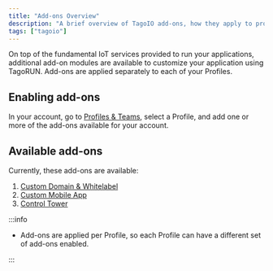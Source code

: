 ```yaml
---
title: "Add-ons Overview"
description: "A brief overview of TagoIO add-ons, how they apply to profiles, and the currently available add-ons with links to their documentation."
tags: ["tagoio"]
---
```

On top of the fundamental IoT services provided to run your applications, additional add-on modules are available to customize your application using TagoRUN. Add-ons are applied separately to each of your Profiles.

## Enabling add-ons

In your account, go to [Profiles & Teams](https://admin.tago.io/profile/), select a Profile, and add one or more of the add-ons available for your account.

## Available add-ons

Currently, these add-ons are available:

1. [Custom Domain & Whitelabel](/docs/tagoio/addons/custom-domain/)
2. [Custom Mobile App](/tagoio/addons/custom-mobile-app.md)
3. [Control Tower](/tagoio/addons/control-tower.md)

:::info

- Add-ons are applied per Profile, so each Profile can have a different set of add-ons enabled.

:::